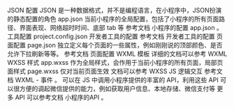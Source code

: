 JSON 配置
    JSON 是一种数据格式，并不是编程语言，在小程序中，JSON扮演的静态配置的角色
    app.json
        当前小程序的全局配置，包括了小程序的所有页面路径、界面表现、网络超时时间、底部 tab 等
        参考文档 小程序的配置 app.json 。
    工具配置 project.config.json
        开发者工具的配置 参考文档 开发者工具的配置 
    页面配置 page.json
        独立定义每个页面的一些属性，例如刚刚说的顶部颜色、是否允许下拉刷新等等。 参考文档 页面配置 
WXML 模板
    详细的文档可以参考 WXML
WXSS 样式
    app.wxss 作为全局样式，会作用于当前小程序的所有页面，局部页面样式 page.wxss 仅对当前页面生效
    文档可以参考 WXSS 
JS 逻辑交互
    参考文档 WXML - 事件 。
    可以在 JS 中调用小程序提供的丰富的 API，利用这些 API 可以很方便的调起微信提供的能力，例如获取用户信息、本地存储、微信支付等
    更多 API 可以参考文档 小程序的API 。
    